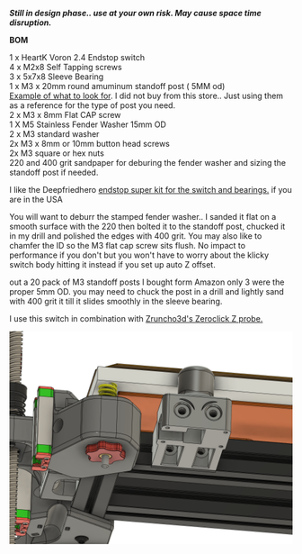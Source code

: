  ***Still in design phase.. use at your own risk. May cause space time disruption.***

**BOM**

 1 x HeartK Voron 2.4 Endstop switch      
 4 x M2x8 Self Tapping screws      
 3 x 5x7x8 Sleeve Bearing      
 1 x M3 x 20mm round amuminum standoff post ( 5MM od)   
      [Example of what to look for](https://www.aliexpress.com/item/2251832695751106.html?spm=a2g0o.productlist.0.0.39d572d1Ikaegt&algo_pvid=0ef968d6-c41a-4bf9-8728-aab261ae0f26&aem_p4p_detail=202207041141012168556211044480003127304&algo_exp_id=0ef968d6-c41a-4bf9-8728-aab261ae0f26-4&pdp_ext_f=%7B%22sku_id%22%3A%2265705928134%22%7D&pdp_npi=2%40dis%21USD%21%212.23%21%21%21%21%21%402132f35216569600607318207ec8b9%2165705928134%21sea). I did not buy from this store.. Just using them as a reference for the type of post you need.    
 2 x M3 x 8mm Flat CAP screw      
 1 X M5 Stainless Fender Washer 15mm OD      
 2 x M3 standard washer      
 2x M3 x 8mm or 10mm button head screws      
 2x M3 square or hex nuts      
 220 and 400 grit sandpaper for deburing the fender washer and sizing the standoff post if needed.      
 
 I like the Deepfriedhero [endstop super kit for the switch and bearings.](https://deepfriedhero.in/products/voron-2-4-sexbolt-z-endstop-super-kit?_pos=4&_sid=4148419ee&_ss=r) if you are in the USA      
 
 You will want to deburr the stamped fender washer.. I sanded it flat on a smooth surface with the 220 then bolted it to the standoff post, chucked it in my drill and polished the edges with 400 grit. You may also like to chamfer the ID so the M3 flat cap screw sits flush.  No impact to performance if you don't but you won't have to worry about the klicky switch body hitting it instead if you set up auto Z offset.           
 
 out a 20 pack of M3 standoff posts I bought form Amazon only 3 were the proper 5mm OD. you may need to chuck the post in a drill and lightly sand with 400 grit it till it slides smoothly in the sleeve bearing. 
 
 I use this switch in combination with [Zruncho3d's  Zeroclick Z probe.](https://github.com/zruncho3d/ZeroClick)      
 
 
 
![Design Image](./NotaSexboltimage.png)
